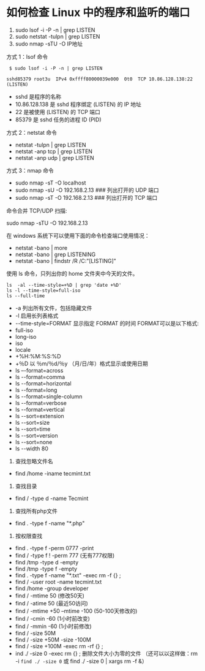 # 如何检查 Linux 中的程序和监听的端口 #

1. sudo lsof -i -P -n | grep LISTEN
1. sudo netstat -tulpn | grep LISTEN
1. sudo nmap -sTU -O IP地址


方式 1：lsof 命令

   ` $ sudo lsof -i -P -n | grep LISTEN`

    sshd85379 root3u  IPv4 0xffff80000039e000  0t0  TCP 10.86.128.138:22 (LISTEN)

- sshd 是程序的名称
- 10.86.128.138 是 sshd 程序绑定 (LISTEN) 的 IP 地址
- 22 是被使用 (LISTEN) 的 TCP 端口
- 85379 是 sshd 任务的进程 ID (PID)


方式 2：netstat 命令

-  netstat -tulpn | grep LISTEN
-  netstat -anp tcp | grep LISTEN
-  netstat -anp udp | grep LISTEN

方式 3：nmap 命令

- sudo nmap -sT -O localhost
- sudo nmap -sU -O 192.168.2.13 ### 列出打开的 UDP 端口
- sudo nmap -sT -O 192.168.2.13 ### 列出打开的 TCP 端口

命令合并 TCP/UDP 扫描:

sudo nmap -sTU -O 192.168.2.13

在 windows 系统下可以使用下面的命令检查端口使用情况：

- netstat -bano | more
- netstat -bano | grep LISTENING
- netstat -bano | findstr /R /C:"[LISTING]"


使用 ls 命令，只列出你的 home 文件夹中今天的文件。

    ls  -al --time-style=+%D | grep 'date +%D'
	ls -l --time-style=full-iso
	ls --full-time

- -a 列出所有文件，包括隐藏文件
- -l 启用长列表格式
- --time-style=FORMAT 显示指定 FORMAT 的时间 FORMAT可以是以下格式:
- full-iso
- long-iso
- iso
- locale
- +%H:%M:%S:%D
- +％D 以 ％m/％d/％y （月/日/年）格式显示或使用日期
- ls –-format=across
- ls --format=comma
- ls --format=horizontal
- ls --format=long
- ls --format=single-column
- ls --format=verbose
- ls --format=vertical
- ls --sort=extension
- ls --sort=size
- ls --sort=time
- ls --sort=version
- ls --sort=none
- ls --width 80

1. 查找忽略文件名
- find /home -iname tecmint.txt
1. 查找目录
- find / -type d -name Tecmint
1. 查找所有php文件
- find . -type f -name "*.php"
1. 按权限查找
- find . -type f -perm 0777 -print
- find / -type f ! -perm 777 (无有777权限)
- find /tmp -type d -empty
- find /tmp -type f -empty
- find . -type f -name "*.txt" -exec rm -f {} \;
- find / -user root -name tecmint.txt
- find /home -group developer
- find / -mtime 50 (修改50天)
- find / -atime 50 (最近50访问)
- find / -mtime +50 –mtime -100 (50-100天修改的)
- find / -cmin -60 (1小时前改变)
- find / -mmin -60 (1小时前修改)
- find / -size 50M
- find / -size +50M -size -100M
- find / -size +100M -exec rm -rf {} \;
- ind ./ -size 0 -exec rm {} \; 删除文件大小为零的文件 （还可以以这样做：rm -i `find ./ -size 0`  或 find ./ -size 0 | xargs rm -f &） 